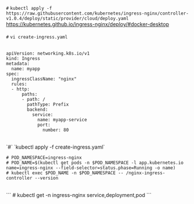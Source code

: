 
`#` `kubectl apply -f https://raw.githubusercontent.com/kubernetes/ingress-nginx/controller-v1.0.4/deploy/static/provider/cloud/deploy.yaml`
<br>
https://kubernetes.github.io/ingress-nginx/deploy/#docker-desktop
<br>  
`#` `vi create-ingress.yaml`  
<br>

```
apiVersion: networking.k8s.io/v1
kind: Ingress
metadata:
  name: myapp
spec:
  ingressClassName: "nginx"
  rules:
  - http:
      paths:
      - path: /
        pathType: Prefix
        backend:
          service:
            name: myapp-service
            port:
              number: 80
```

<br>
`#` `kubectl apply -f create-ingress.yaml`  
<br>

```
# POD_NAMESPACE=ingress-nginx
# POD_NAME=$(kubectl get pods -n $POD_NAMESPACE -l app.kubernetes.io name=ingress-nginx --field-selector=status.phase=Running -o name)
# kubectl exec $POD_NAME -n $POD_NAMESPACE -- /nginx-ingress-controller --version
```
<br>
```
# kubectl get -n ingress-nginx service,deployment,pod
```

